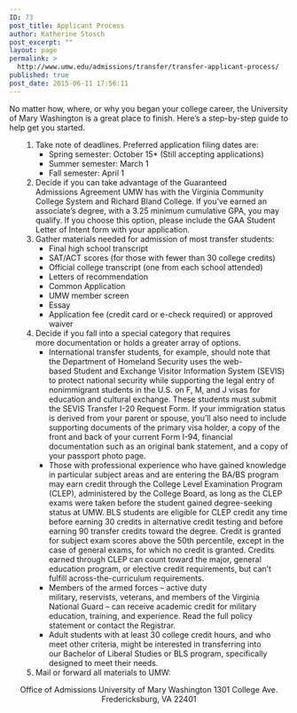 ```yaml
---
ID: 73
post_title: Applicant Process
author: Katherine Stosch
post_excerpt: ""
layout: page
permalink: >
  http://www.umw.edu/admissions/transfer/transfer-applicant-process/
published: true
post_date: 2015-06-11 17:56:11
---
```

No matter how, where, or why you began your college career, the University of Mary Washington is a great place to finish. Here’s a step-by-step guide to help get you started.
<ol>
 	<li style="list-style-type: none">
<ol>
 	<li>Take note of deadlines. Preferred application filing dates are:
<ul>
 	<li>Spring semester: October 15* (Still accepting applications)</li>
 	<li>Summer semester: March 1</li>
 	<li>Fall semester: April 1</li>
</ul>
</li>
 	<li>Decide if you can take advantage of the Guaranteed Admissions Agreement UMW has with the Virginia Community College System and Richard Bland College. If you’ve earned an associate’s degree, with a 3.25 minimum cumulative GPA, you may qualify. If you choose this option, please include the GAA Student Letter of Intent form with your application.</li>
 	<li>Gather materials needed for admission of most transfer students:
<ul>
 	<li>Final high school transcript</li>
 	<li>SAT/ACT scores (for those with fewer than 30 college credits)</li>
 	<li>Official college transcript (one from each school attended)</li>
 	<li>Letters of recommendation</li>
 	<li>Common Application</li>
 	<li>UMW member screen</li>
 	<li>Essay</li>
 	<li>Application fee (credit card or e-check required) or approved waiver</li>
</ul>
</li>
 	<li>Decide if you fall into a special category that requires more documentation or holds a greater array of options.
<ul>
 	<li>International transfer students, for example, should note that the Department of Homeland Security uses the web-based Student and Exchange Visitor Information System (SEVIS) to protect national security while supporting the legal entry of nonimmigrant students in the U.S. on F, M, and J visas for education and cultural exchange. These students must submit the SEVIS Transfer I-20 Request Form. If your immigration status is derived from your parent
or spouse, you’ll also need to include supporting documents of the primary visa<a name="2"></a> holder, a copy of the front and back of your current Form I-94, financial documentation such as an original bank statement, and a copy of your passport photo page.</li>
 	<li>Those with professional experience who have gained knowledge in particular subject areas and are entering the BA/BS program may earn credit through the College Level Examination Program (CLEP), administered by the College Board, as long as the CLEP exams were taken before the student gained degree-seeking status at UMW. BLS students are eligible for CLEP credit any time before earning 30 credits in alternative credit testing and before earning 90 transfer credits toward the degree. Credit is granted for subject exam scores above the 50th percentile, except in the case of general exams, for which no credit is granted. Credits earned through CLEP can count toward the major, general education program, or elective credit requirements, but can’t fulfill across-the-curriculum requirements.</li>
 	<li>Members of the armed forces – active duty military, reservists, veterans, and members of the Virginia National Guard – can receive academic credit for military education, training, and experience. Read the full policy statement or contact the Registrar.</li>
 	<li>Adult students with at least 30 college credit hours, and who meet other criteria, might be interested in transferring into our Bachelor of Liberal Studies or BLS program, specifically designed to meet their needs.</li>
</ul>
</li>
 	<li>Mail or forward all materials to UMW:</li>
</ol>
</li>
</ol>
<p style="text-align: center">Office of Admissions
University of Mary Washington
1301 College Ave.
Fredericksburg, VA 22401</p>